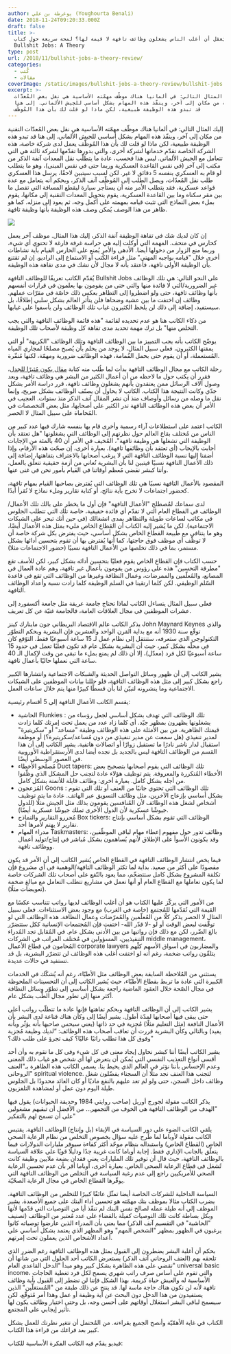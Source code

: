 ```yaml
---
author: يوغرطة بن علي (Youghourta Benali)
date: 2018-11-24T09:20:33.000Z
draft: false
title: >-
  هل يُعقل أن أغلب الناس يشغلون وظائف تافهة لا قيمة لها؟ لمحة سريعة حول كتاب
  Bullshit Jobs: A Theory
type: post
url: /2018/11/bullshit-jobs-a-theory-review/
categories:
  - كُتب
  - مقالات
coverImage: /static/images/bullshit-jobs-a-theory-review/bullshit-jobs.jpg
excerpt: >-
  إليك المثال التالي: في ألمانيا هناك موظّف مهمّته الأساسية هي نقل بعض المُعدّات
  التقنية من مكان إلى آخر، وينفّذ هذه المهام بشكل أساسي للجيش الألماني. إلى هنا
  قد تبدو هذه الوظيفة طبيعية، لكن ماذا لو قلت لك بأن هذا المُوظّف
---
```

إليك المثال التالي: في ألمانيا هناك موظّف مهمّته الأساسية هي نقل بعض المُعدّات التقنية من مكان إلى آخر، وينفّذ هذه المهام بشكل أساسي للجيش الألماني. إلى هنا قد تبدو هذه الوظيفة طبيعية، لكن ماذا لو قلت لك بأن هذا المُوظّف يعمل لدى شركة خاصة، هذه الشركة الخاصة تقدّم خدماتها لشركة أخرى، والتي بدورها تقدّمها لشركة ثالثة هي التي تتعامل مع الجيش الألماني. ليس هذا فحسب، عادة ما يتطلّب نقل المعدات آنفة الذكر من مكتب إلى آخر (في نفس القاعدة العسكرية وربما حتى في نفس المبنى)، وهو ما يتطلب لو قام به العسكري بنفسه 5 دقائق لا غير. لكن لسبب سيتبين لاحقًا، يرسل هذا العسكري طلب نقل المُعدّات، ويصل الطلب إلى المُوظّف آنف الذكر، وبحكم أنه يتعامل مع عدة قواعد عسكرية، فقد يتطلب الأمر منه أن يستأجر سيارة ليقطع المسافة التي تفصل ما بين مقر سكناه وما بين القاعدة العسكرية، يقوم بتحويل المعدات التقنية إلى مكانها، يقوم بملء بعض النماذج التي تثبت قيامه بمهمته على أكمل وجه، ثم يعود إلى منزله. كما هو ظاهر من هذا الوصف يُمكن وصف هذه الوظيفة بأنها وظيفة تافهة.

![](/static/images/bullshit-jobs-a-theory-review/bullshit-jobs.jpg)

إن كان لديك شك في تفاهة الوظيفة آنفة الذكر، إليك هذا المثال. موظف آخر يعمل كحارس في متحف. المهمة التي أوكلت إليه هي حراسة غرفة فارغة لا تحتوي أي شيء، وربما منع الزوار من دخولها أيضا. الأدهى والأمر يُمنع على الحارس القيام بأية نشاطات أخرى خلال "قيامه بواجبه المهني" مثل قراءة الكُتب أو الاستماع إلى الراديو. إن لم تقتنع بأن الوظيفة الأولى تافهة، فأعتقد بأنه لا مجال لأن تشك في مدى تفاهة هذه الوظيفة.

يُقدّم الكاتب تعريفًا للوظائف التافهة Bullshit Jobs على النحو التالي: هي تلك الوظائف غير الضرورية/التي لا فائدة منها والتي حتى من يقومون بها يعلمون في قرارات أنفسهم بأنها وظائف تافهة، حتى ولو اضطروا إلى التظاهر بعكس ذلك خاصّة في مقرّات عملهم. وظائف إن اختفت ما بين عشية وضحاها فلن يتأثر العالم بشكل سلبي إطلاقًا، بل سيستفيد، إضافة إلى ذلك لن يلحظ الكثيرون غياب تلك الوظائف ولن يأسفوا على غيابها.

من ذكاء الكاتب هنا هو عدم تحديده لقائمة "هذه قائمة الوظائف التافهة والتي يجب التخلص منها" بل ترك مهمة تحديد مدى تفاهة كل وظيفة لأصحاب تلك الوظيفة.

يوضّح الكاتب بأنه يجب التمييز ما بين الوظائف التافهة وتلك الوظائف "الكريهة" أو التي يمقتها الكثيرون، فعلى سبيل المثال، لا يوجد من يحلم بأن يُصبح مصلحًا لمجاري المياه المُستعملة، أو أن يقوم حتى بحمل القُمامة، فهذه الوظائف ضرورية ومهمّة، لكنها مُنفّرة.

رحلة الكاتب مع مجال الوظائف التافهة بدأت لما طُلب منه كتابة [مقال يكون مُثيرًا للجدل](https://strikemag.org/bullshit-jobs/)، فقرر أن يكتب حول ما لاحظه من أن أعمال الكثير من البشر هي وظائف تافهة، وبعد وصول آلاف الرسائل ممن يعتقدون بأنهم يشغلون وظائف تافهة، قرر دراسة الأمر بشكل جدّي وكانت النتيجة هذا الكتاب. الكاتب لا يحاول أن يصنّف الوظائف بشكل صريح، وإنما نقل ما وصله من رسائل وأوصاف منذ أن نشر المقال آنف الذكر منذ سنوات. العجيب في الأمر أن بعض هذه الوظائف التافهة تدر الكثير على أصحابها، مثل بعض التخصصات في المُحاماة على سبيل المثال لا الحصر.

الكاتب اعتمد على استطلاعات آراء رسمية وأخرى قام بها بنفسه شارك فيها عدد كبير من الناس من مُختلف بقاع العالم حول نظرتهم إلى الوظائف التي يشغلونها "هل تعتقد بأن الوظيفة التي تشغلها هي وظيفة تافهة"، المُخيف في الأمر أن 40 بالمئة من الإجابات أجابت بالإيجاب (أي تعتقد بأن وظائفها تافهة). بعبارة أخرى، إن صحّت هذه الأرقام، وإذا أضفنا إليها نسبة الوظائف التافهة التي لا يرغب أصحابها بالاعتراف بتفاهتها، إضافة إلى ذلك الأعمال التافهة نسبيًا فيتبين لنا بأن البشرية تُعاني من أزمة حقيقية تتعلّق بالعمل، وأننا كبشر نقضي مُعظم أوقاتنا في القيام بأمور نحن في غنى عنها.

المقصود بالأعمال التافهة نسبيًا هي تلك الوظائف التي يُفترض بصاحبها القيام بمهام تافهة، كحضور اجتماعات لا تخرج بأية نتائج، أو كتابة تقارير وملء نماذج لا تُقرأ أبدًا.

لدى سماعك لمُصطلح "الأعمال التافهة" فإن أول ما يخطر على بالك تلك الأعمال/الوظائف في القطاع العام التي لا تقدّم أي فائدة حقيقية، خاصة تلك التي تتطلب الجلوس في مكاتب لساعات طويلة والتظاهر بمدى انشغالك (في حين أنك تبحر على الشبكات الاجتماعية). لكن ما يُشير إليه الكتاب أن القطاع الخاص مليء بمثل هذه الأعمال أيضًا، وهو ما يتنافى مع طبيعة القطاع الخاص بشكل أساسي، حيث يفترض بكل شركة خاصة أن لا توظّف أي موظف فوق حاجتها، كما أنها يُفترض بها أن تقوم بتحسين أدائها بشكل مستمر، بما في ذلك تخلصها من الأعمال التافهة نسبيًا (حضور الاجتماعات مثلا).

حسب الكتاب فإن القطاع الخاص يقوم فعليًا بتحسين أدائه بشكل كبير، لكن للأسف تقع "مطرقة التحسين" هذه على رؤوس من يقومون بأعمال غير تافهة، وهم عادة العمال في المصانع، والمُعلّمين والممرضات، وعمال النظافة وغيرها من الوظائف التي تقع في قاعدة السّلم الوظيفي. لكن كلما ارتقينا في السلم الوظيفة كلما زادت نسبة وأعداد الوظائف التافهة.

فعلى سبيل المثال يتساءل الكاتب لماذا تحتاج جامعة عريقة مثل جامعة أكسفورد إلى عشرات الموظفين في مجال العلاقات العامة، فالجامعة غنيّة عن كل تعريف.

يذكر الكاتب عالم الاقتصاد البريطاني جون ماينارك كينز John Maynard Keynes والذي توقّع سنة 1930 أنه مع بداية القرن الواحد والعشرين فإن البشرية وبحكم التطوّر التكنولوجي الذي ستعرفه، ستنتقل إلى نظام عمل لـ 15 ساعة أسبوعيًا فقط. التوّقع كان في محلّه بشكل كبير، حيث أن البشرية بشكل عام قد تكون فعليًا تعمل في حدود 15 ساعة أسبوعيًا لكل فرد (معدّل)، إلا أن ذلك لم يمنع بملء ما تبقى من وقت لإكمال الـ 40 ساعة التي نعملها حاليًا بأعمال تافهة.

يشير الكاتب إلى أن ظهور وسائل التواصل الحديثة والشبكات الاجتماعية وانتشارها الكبير راجع بشكل كبير إلى مثل هذه الوظائف التافهة، فلو حللنا بيانات الموظفين على الشبكات الاجتماعية وما ينشرونه لتبيّن لنا بأن قسطًا كبيرًا منها يتم خلال ساعات العمل.

يقسم الكاتب الأعمال التافهة إلى 5 أقسام رئيسية:

-   الحاشية Flunkies : تلك الوظائف التي تهدف بشكل أساسي لجعل رؤساء من يشغلونها يظهرون بمظهر جيّد. أي كلما زاد عدد من يعمل تحت إمرتك كلما زادت قيمتك الظاهرية. من بين الأمثلة على هذه الوظائف وظيفة "مساعد" أو "سكريتيرة" لمدير تنفيذي (هل سمعت عن مدير تنفيذي من دون مُساعد/سكريتيرة؟) أو موظفة استقبال لدار ناشر نادرًا ما تستقبل زوارًا أو اتصالات هاتفية. يشير الكاتب إلى أن هذا القسم من الوظائف التافهة ليس بالجديد بل نجده أيضا لدى الأرستقراطية الأوروبية في العصور الوسطى أيضًا.
-   مُصلحو الأخطاء Duct tapers: تلك الوظائف التي يقوم أصحابها بتصحيح بعض الأخطاء المُتكررة والمعروفة. يتم توظيف هؤلاء عادة لتجنب حل المشكل الذي وظّفوا من أجله بشكل كامل. بعبارة أخرى: وظائف قابلة للأتمتة بشكل كامل.
-   المُزعجون Goons : تلك الوظائف التي تحتوي جانبًا من العنف أو تلك التي تقوم بشكل أساسي بإزعاج الآخرين، مثل وظائف التسويق عبر الهاتف. عادة ما يتم توظيف أشخاص لشغل هذه الوظائف لأن المُنافسين يقومون بذلك مثل الجيش مثلًا (للدول جيوشًا عسكرية لأن الدول الأخرى تملك جيوشًا عسكرية أيضًا).
-   مُحررو التقارير والنماذج Box tickers: الوظائف التي تقوم بشكل أساسي بإنتاج تقارير لا يهتم لأمرها أحد.
-   مدراء المهام Taskmasters: وظائف تدور حول مفهوم إعطاء مهام لباقي الموظّفين، وقد يكونون الأسوأ على الإطلاق لأنهم يُساهمون بشكل مُباشر في إنتاج/توليد أعمال ووظائف تافهة.

فيما يخص انتشار الوظائف التافهة في القطاع الخاص يُشير الكاتب إلى أن الأمر قد يكون مقصودًا على أكثر من صعيد. بداية لما تكثر الوظائف التافهة/الوهمية في أي مشروع فإن تكلفة المشروع بشكل كامل ستتضخّم، مما يعود بالنّفع على أصحاب تلك الشركات خاصة لما يكون تعاملها مع القطاع العام أو أنها تعمل في مشاريع تتطلب التعامل مع مبالغ ضخمة (تعويضات مثلًا).

من الأمور التي يركّز عليها الكتاب هو أن أغلب الوظائف لديها رواتب تتناسب عكسًا مع القيمة التي تُقدّمها للمُجتمع (خاصة في الغرب) مع وجود بعض الاستثناءات. فعلى سبيل المثال لا الحصر يذكر كلًا من المُعلّمين والمُمرّضات وعمال النظافة. هذه الوظائف التي لو توقّفت لبعض الوقت أو لو -لا قدّر الله- اختفت فإن المُجتمعات الإنسانية ككل ستتضرّر بالغ الضّرر، لكن مع ذلك فإن رواتبها من بين الأدنى بشكل عام. في المُقابل تجد المُدراء التنفيذيين، المسؤولين في مُختلف المراتب في الشركات middle management، المُحامون في قطاع الأعمال corporate lawyers والمضاربون في أسواق الأسهم كلّهم يتلقّون رواتب ضخمة، رغم أنه لو اختفت أغلب هذه الوظائف لن تتضرّر البشرية، بل قد تستفيد في حالات عديدة.

يستثني من المُلاحظة السابقة بعض الوظائف مثل الأطبّاء، رغم أنه يُشكّك في الخدمات الكبيرة التي عادة ما تربط بقطاع الأطبّاء، حيث يُشير الكاتب إلى أن التحسينات الملحوظة في مجال الصّحة خلال العقود الماضية راجعة بشكل أساسي إلى تطوّر وسائل النظافة أكثر منها إلى تطور مجال الطّب بشكل عام.

يشير الكاتب إلى أن الوظائف التافهة وبحكم تفاهتها فإنها عادة ما تتطلّب رواتب أعلى حتى يبقى فيها أصحابها لمدّة أطول. يشير أيضًا إلى وكأن هناك قناعة لدى البشر بأن الأعمال النافعة (مثل التعليم مثلًا) مُجزية في حد ذاتها (يعني سيحس صاحبها بأنه يؤثّر وبأنه يفيد) وبالتالي وكأن البشرية قررت أن تعاقب أصحاب هذه الوظائف: “لديك وظيفة مُجزية وفوق كل هذا تطلب راتبًا عاليًا؟ كيف تجرؤ على طلب ذلك؟"

يشير الكاتب أيضًا أننا كبشر نحاول إيجاد معنى في كل شيء وفي كل ما نقوم به وأن أحد أقسى أنواع التعذيب النفسي التي يُمكن أن يتعرض لها أي شخص هو غياب ذلك المعنى وعدم الإحساس بأننا نؤثر في العالم الذي يحيط بنا. يسمي الكاتب هذه الظاهرة بـ"العنف الروحاني" spiritual violence. لتجنب هذا العنف نجد مثلًا أن السجناء يفضّلون شغل وظائف داخل السجن، حتى ولو لم تعد عليهم بالنفع ماديًا أو كان العائد محدودًا بل الجلوس طيلة اليوم دون عمل أو لمشاهدة التلفزيون.

يذكر الكاتب مقولة لجورج أوريل (صاحب روايتي 1984 وحديقة الحيوانات) يقول فيها "الهدف من الوظائف التافهة هي الخوف من التجمهر… من الأفضل أن تبقيهم مشغولين على أن تسمح لهم بالتفكير"

يلقي الكاتب الضوء على دور السياسة في الإبقاء (بل وإنتاج) الوظائف التافهة. يقتبس الكاتب مقولة لأوباما لما طُرح عليه سؤال بخصوص التخلص من نظام الرعاية الصحي الخاص (القطاع الخاص) واستبداله بنظام موحّد أكثر كفاءة سيوفر مليارات الدولارات فيما يتعلّق بالجانب الإداري فقط. إجابة أوباما كانت غريبة جدًا ودليلًا قويًا على علاقة السياسة بالوظائف التافهة، حيث قال أن توفير تلك المليارات يعني فقدان بضعة ملايين وظيفة كانت تُشغل في قطاع الرعاية الصحي الخاص. بعبارة أخرى، أوباما أقر بأن عدم تحسين الرعاية الصحي للأمريكيين راجع إلى عدم رغبة السياسة في التخلص من الوظائف التافهة التي يوفّرها القطاع الخاص في مجال الرعاية الصحّيّة.

السياسة الداخلية للشركات الخاصة أيضا تمثّل عائقًا كبيرًا للتخلص من الوظائف التافهة. يضرب الكتاب مثالا بموظف بنك مهمّته هو تحسين أداء البنك على جميع الأصعدة. يشير الموظف إلى أنه طيلة عمله لصالح نفس البنك لم تنفّذ أيا من التوصيات التي قدّمها لأنها وبكل بساطة كانت تلك التوصيات كفيلة بالقضاء على عدد مُعتبر من الوظائف (تصنيف "الحاشية" في التقسيم آنف الذكر) مما يعني بأن المدراء الذين عارضوا توصياته كانوا يرغبون في الظهور بمظهر "الشخص المهم" وهو المظهر الذي يعتمد بشكل أساسي على أعداد الأشخاص الذين يعملون تحت إمرتهم.

بحكم أن أغلبة البشر يضطرون إلى القبول بمثل هذه الوظائف التافهة رغم الضرر الذي تلحقه بهم (العنف الروحاني آنف الذكر) يستعرض الكاتب أحد الحلول التي من شأنها أن تقضي على هذه الظاهرة بشكل كبير وهو مبدأ "الدخل القاعدي العام" universal basic income، والتي تقوم على أساس صرف راتب شهري يسمح لكل فرد تغطية الحاجات الأساسية له والعيش حياة كريمة. بهذا الشكل فإننا لن نضطر إلى القبول بأية وظائف تافهة لأنه لن تكون هناك حاجة ماسة لها. قد ينتج عن ذلك طبقة من "المُستغلّين" الذين يستفيدون من هذا الدخل دون البحث عن أية وظيفة أو عمل وهذا أمر مُتوقّع، لكن سيسمح لباقي البشر استغلال أوقاتهم على أحسن وجه، بل وحتى اختيار وظائف يكون لها تأثير إيجابي على المجتمع.

الكتاب في غاية الأهمّيّة وأنصح الجميع بقراءته. من المُحتمل أن تتغير نظرتك للعمل بشكل كبير بعد فراغك من قراءة هذا الكتاب.

فيديو يقدّم فيه الكاتب الفكرة الأساسية للكتاب:
